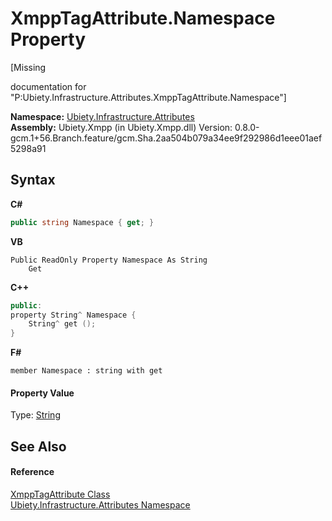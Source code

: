 # XmppTagAttribute.Namespace Property 
 

\[Missing <summary> documentation for "P:Ubiety.Infrastructure.Attributes.XmppTagAttribute.Namespace"\]

**Namespace:**&nbsp;<a href="b3322d95-2f05-dd20-502c-b838cb02b69e">Ubiety.Infrastructure.Attributes</a><br />**Assembly:**&nbsp;Ubiety.Xmpp (in Ubiety.Xmpp.dll) Version: 0.8.0-gcm.1+56.Branch.feature/gcm.Sha.2aa504b079a34ee9f292986d1eee01aef5298a91

## Syntax

**C#**<br />
``` C#
public string Namespace { get; }
```

**VB**<br />
``` VB
Public ReadOnly Property Namespace As String
	Get
```

**C++**<br />
``` C++
public:
property String^ Namespace {
	String^ get ();
}
```

**F#**<br />
``` F#
member Namespace : string with get

```


#### Property Value
Type: <a href="http://msdn2.microsoft.com/en-us/library/s1wwdcbf" target="_blank">String</a>

## See Also


#### Reference
<a href="74c401d3-9226-0cc7-2110-f3d64b842cfc">XmppTagAttribute Class</a><br /><a href="b3322d95-2f05-dd20-502c-b838cb02b69e">Ubiety.Infrastructure.Attributes Namespace</a><br />